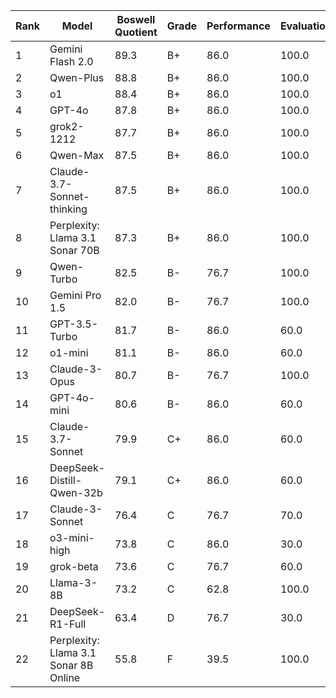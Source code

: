 | Rank | Model | Boswell Quotient | Grade | Performance | Evaluation | Efficiency |
|------|-------|-----------------|-------|------------|------------|------------|
| 1 | Gemini Flash 2.0 | 89.3 | B+ | 86.0 | 100.0 | 90.4 |
| 2 | Qwen-Plus | 88.8 | B+ | 86.0 | 100.0 | 85.3 |
| 3 | o1 | 88.4 | B+ | 86.0 | 100.0 | 82.1 |
| 4 | GPT-4o | 87.8 | B+ | 86.0 | 100.0 | 75.6 |
| 5 | grok2-1212 | 87.7 | B+ | 86.0 | 100.0 | 74.3 |
| 6 | Qwen-Max | 87.5 | B+ | 86.0 | 100.0 | 72.5 |
| 7 | Claude-3.7-Sonnet-thinking | 87.5 | B+ | 86.0 | 100.0 | 72.8 |
| 8 | Perplexity: Llama 3.1 Sonar 70B | 87.3 | B+ | 86.0 | 100.0 | 71.2 |
| 9 | Qwen-Turbo | 82.5 | B- | 76.7 | 100.0 | 88.2 |
| 10 | Gemini Pro 1.5 | 82.0 | B- | 76.7 | 100.0 | 82.9 |
| 11 | GPT-3.5-Turbo | 81.7 | B- | 86.0 | 60.0 | 95.1 |
| 12 | o1-mini | 81.1 | B- | 86.0 | 60.0 | 88.4 |
| 13 | Claude-3-Opus | 80.7 | B- | 76.7 | 100.0 | 69.5 |
| 14 | GPT-4o-mini | 80.6 | B- | 86.0 | 60.0 | 83.6 |
| 15 | Claude-3.7-Sonnet | 79.9 | C+ | 86.0 | 60.0 | 76.5 |
| 16 | DeepSeek-Distill-Qwen-32b | 79.1 | C+ | 86.0 | 60.0 | 69.2 |
| 17 | Claude-3-Sonnet | 76.4 | C | 76.7 | 70.0 | 86.9 |
| 18 | o3-mini-high | 73.8 | C | 86.0 | 30.0 | 75.4 |
| 19 | grok-beta | 73.6 | C | 76.7 | 60.0 | 78.7 |
| 20 | Llama-3-8B | 73.2 | C | 62.8 | 100.0 | 92.0 |
| 21 | DeepSeek-R1-Full | 63.4 | D | 76.7 | 30.0 | 36.5 |
| 22 | Perplexity: Llama 3.1 Sonar 8B Online | 55.8 | F | 39.5 | 100.0 | 81.3 |